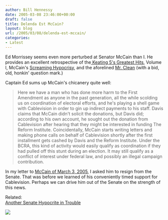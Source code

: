 ```yaml
---
author: Bill Hennessy
date: 2005-03-08 23:46:00+00:00
draft: false
title: Delenda Est McCain?
layout: blog
url: /2005/03/08/delenda-est-mccain/
categories:
- Latest
---
```


Ed Morrissey seems even more perturbed at Senator McCain than I. He provides an excellent retrospective of the[ Keating 5's Greatest Hits](https://www.captainsquartersblog.com/mt/archives/004016.php), Volume I, McCain's [Screaming Hypocrisy](https://www.captainsquartersblog.com/mt/archives/004015.php), and the aforelined [Mr. Clean](https://www.captainsquartersblog.com/mt/archives/004010.php) (with a bid, old, honkin' question mark.)




Captain Ed sums up McCain's chicanery quite well:




> 

> 
> Here we have a man who has done more harm to the First Amendment as anyone in the past generation, all the while scolding us on coordination of electoral efforts, and he's playing a shell game with Cablevision in order to gin up indirect payments to his staff. Davis claims that McCain didn't solicit the donations, but Davis did; according to his own account, he sought out the donation from Cablevision after hearing that they might be interested in funding The Reform Institute. Coincidentally, McCain starts writing letters and making phone calls on behalf of Cablevision shortly after the first installment gets cashed by Davis and the Reform Institute. Under the BCRA, this kind of activity would easily qualify as coordination if they had pulled off this stunt during an election. It may still qualify as a conflict of interest under federal law, and possibly an illegal campaign contribution.
> 
> 




In my letter to [McCain of March 3, 2005](https://blog.billhennessy.com/blogs/hennessys_view/archive/2005/03/03/1292.aspx), I asked him to resign from the Senate. That was before we learned of his conveniently timed support for Cablevision. Perhaps we can drive him out of the Senate on the strength of this news.




Related:  
[Another Senate Hypocrite in Trouble](https://blog.billhennessy.com/blogs/hennessys_view/archive/2005/03/07/1318.aspx)

![](https://blog.billhennessy.com/aggbug.aspx?PostID=1319)

